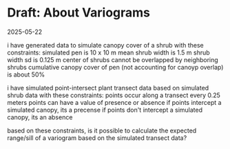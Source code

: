 Draft: About Variograms
==============================================================================

2025-05-22

i have generated data to simulate canopy cover of a shrub with these constraints:
    simulated pen is 10 x 10 m
    mean shrub width is 1.5 m
    shrub width sd is 0.125 m
    center of shrubs cannot be overlapped by neighboring shrubs
    cumulative canopy cover of pen (not accounting for canoyp overlap) is about 50%

i have simulated point-intersect plant transect data based on simulated shrub data with these constraints:
    points occur along a transect every 0.25 meters
    points can have a value of presence or absence
    if points intercept a simulated canopy, its a precense
    if points don't intercept a simulated canopy, its an absence

based on these constraints, is it possible to calculate the expected range/sill of a variogram based on the simulated transect data?
